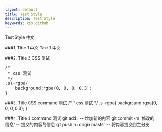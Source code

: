 ```yaml
---
layout: default
title: Test Style
description: Test Style
keywords: css,github
---
```


Test Style 中文

###1, Title 1 中文
Test 1 中文


###2, Title 2 CSS 测试
<pre class="css" name="colorcode">
/*
 * css 测试
 */
.sl-rgba{
    background:rgba(0, 0, 0, 0.3);
}
</pre>


###3, Title CSS command 测试
    /*
     * css 测试
     */
    .sl-rgba{
        background:rgba(0, 0, 0, 0.3);
    }


###4, Title 3 command 测试
    git add . -- 增加新的内容
    git commit -m '修改的信息' -- 提交的内容的信息
    git push -u origin master -- 将内容提交到主分支

